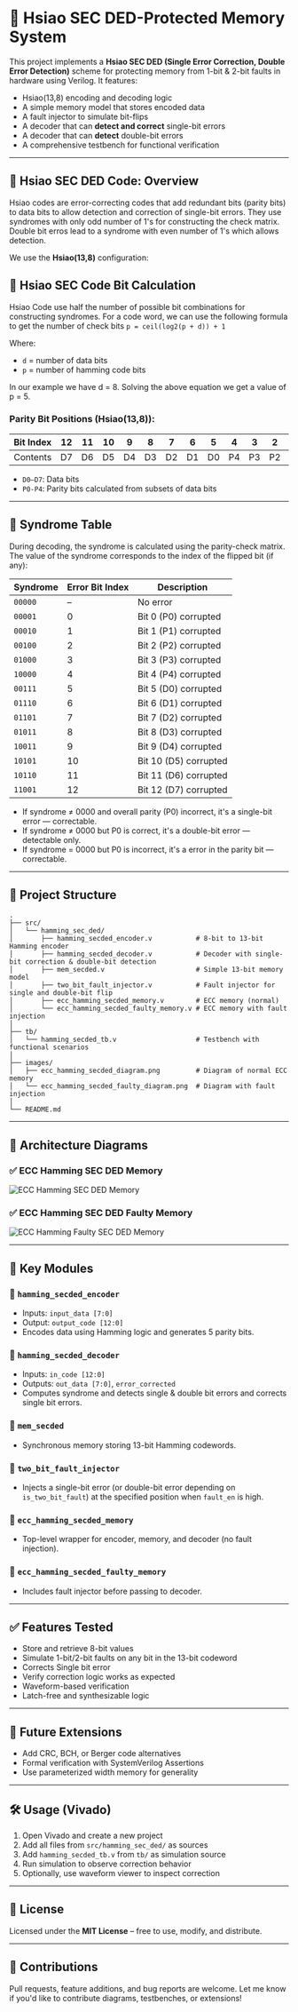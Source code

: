 # 🧠 Hsiao SEC DED-Protected Memory System

This project implements a **Hsiao SEC DED (Single Error Correction, Double Error Detection)** scheme for protecting memory from 1-bit & 2-bit faults in hardware using Verilog. It features:

* Hsiao(13,8) encoding and decoding logic
* A simple memory model that stores encoded data
* A fault injector to simulate bit-flips
* A decoder that can **detect and correct** single-bit errors
* A decoder that can **detect** double-bit errors
* A comprehensive testbench for functional verification

---

## 📘 Hsiao SEC DED Code: Overview

Hsiao codes are error-correcting codes that add redundant bits (parity bits) to data bits to allow detection and correction of single-bit errors. They use syndromes with only odd number of 1's for constructing the check matrix. Double bit erros lead to a syndrome with even number of 1's which allows detection. 

We use the **Hsiao(13,8)** configuration:

## 📏 Hsiao SEC Code Bit Calculation

Hsiao Code use half the number of possible bit combinations for constructing syndromes. For a code word, we can use the following formula to get the number of check bits
`p = ceil(log2(p + d)) + 1`

Where:
- `d` = number of data bits
- `p` = number of hamming code bits

In our example we have d = 8. Solving the above equation we get a value of p = 5.

### Parity Bit Positions (Hsiao(13,8)):

| Bit Index | 12 | 11 | 10 | 9  | 8  | 7  | 6  | 5  | 4  | 3  | 2  | 1  | 0  |
| --------- | -- | -- | -- | -- | -- | -- | -- | -- | -- | -- | -- | -- | -- |
| Contents  | D7 | D6 | D5 | D4 | D3 | D2 | D1 | D0 | P4 | P3 | P2 | P1 | P0 |

* `D0–D7`: Data bits
* `P0-P4`: Parity bits calculated from subsets of data bits

---

## 🧮 Syndrome Table

During decoding, the syndrome is calculated using the parity-check matrix. The value of the syndrome corresponds to the index of the flipped bit (if any):

| Syndrome | Error Bit Index | Description           |
| -------- | --------------- | --------------------- |
| `00000`  | –               | No error              |
| `00001`  | 0               | Bit 0 (P0) corrupted  |
| `00010`  | 1               | Bit 1 (P1) corrupted  |
| `00100`  | 2               | Bit 2 (P2) corrupted  |
| `01000`  | 3               | Bit 3 (P3) corrupted  |
| `10000`  | 4               | Bit 4 (P4) corrupted  |
| `00111`  | 5               | Bit 5 (D0) corrupted  |
| `01110`  | 6               | Bit 6 (D1) corrupted  |
| `01101`  | 7               | Bit 7 (D2) corrupted  |
| `01011`  | 8               | Bit 8 (D3) corrupted  |
| `10011`  | 9               | Bit 9 (D4) corrupted  |
| `10101`  | 10              | Bit 10 (D5) corrupted |
| `10110`  | 11              | Bit 11 (D6) corrupted |
| `11001`  | 12              | Bit 12 (D7) corrupted |

* If syndrome ≠ 0000 and overall parity (P0) incorrect, it's a single-bit error — correctable.
* If syndrome ≠ 0000 but P0 is correct, it's a double-bit error — detectable only.
* If syndrome = 0000 but P0 is incorrect, it's a error in the parity bit — correctable.

---

## 📂 Project Structure

```
.
├── src/
│   └── hamming_sec_ded/
│       ├── hamming_secded_encoder.v           # 8-bit to 13-bit Hamming encoder
│       ├── hamming_secded_decoder.v           # Decoder with single-bit correction & double-bit detection
│       ├── mem_secded.v                       # Simple 13-bit memory model
│       ├── two_bit_fault_injector.v           # Fault injector for single and double-bit flip
│       ├── ecc_hamming_secded_memory.v        # ECC memory (normal)
│       └── ecc_hamming_secded_faulty_memory.v # ECC memory with fault injection
│
├── tb/
│   └── hamming_secded_tb.v                    # Testbench with functional scenarios
│
├── images/
│   ├── ecc_hamming_secded_diagram.png         # Diagram of normal ECC memory
│   └── ecc_hamming_secded_faulty_diagram.png  # Diagram with fault injection
│
└── README.md
```

---

## 🧠 Architecture Diagrams

### ✅ ECC Hamming SEC DED Memory

![ECC Hamming SEC DED Memory](../../images/hamming_secded_mem.png)

### ✅ ECC Hamming SEC DED Faulty Memory

![ECC Hamming Faulty SEC DED Memory](../../images/hamming_secded_faulty_mem.png)

---

## 🔩 Key Modules

### 🔹 `hamming_secded_encoder`

* Inputs: `input_data [7:0]`
* Output: `output_code [12:0]`
* Encodes data using Hamming logic and generates 5 parity bits.

### 🔹 `hamming_secded_decoder`

* Inputs: `in_code [12:0]`
* Outputs: `out_data [7:0]`, `error_corrected`
* Computes syndrome and detects single & double bit errors and corrects single bit errors.

### 🔹 `mem_secded`

* Synchronous memory storing 13-bit Hamming codewords.

### 🔹 `two_bit_fault_injector`

* Injects a single-bit error (or double-bit error depending on `is_two_bit_fault`) at the specified position when `fault_en` is high.

### 🔹 `ecc_hamming_secded_memory`

* Top-level wrapper for encoder, memory, and decoder (no fault injection).

### 🔹 `ecc_hamming_secded_faulty_memory`

* Includes fault injector before passing to decoder.
---

## ✅ Features Tested

* Store and retrieve 8-bit values
* Simulate 1-bit/2-bit faults on any bit in the 13-bit codeword
* Corrects Single bit error
* Verify correction logic works as expected
* Waveform-based verification
* Latch-free and synthesizable logic

---

## 🚀 Future Extensions

* Add CRC, BCH, or Berger code alternatives
* Formal verification with SystemVerilog Assertions
* Use parameterized width memory for generality

---

## 🛠️ Usage (Vivado)

1. Open Vivado and create a new project
2. Add all files from `src/hamming_sec_ded/` as sources
3. Add `hamming_secded_tb.v` from `tb/` as simulation source
4. Run simulation to observe correction behavior
5. Optionally, use waveform viewer to inspect correction

---

## 📜 License

Licensed under the **MIT License** – free to use, modify, and distribute.

---

## 🤝 Contributions

Pull requests, feature additions, and bug reports are welcome.
Let me know if you'd like to contribute diagrams, testbenches, or extensions!

